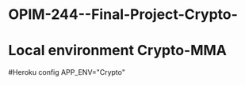# OPIM-244--Final-Project-Crypto-

# Local environment Crypto-MMA

#Heroku config APP_ENV="Crypto"

